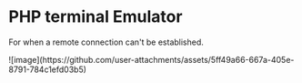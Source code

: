 <h1>PHP terminal Emulator</h1>
<p>For when a remote connection can't be established.</p>
![image](https://github.com/user-attachments/assets/5ff49a66-667a-405e-8791-784c1efd03b5)
